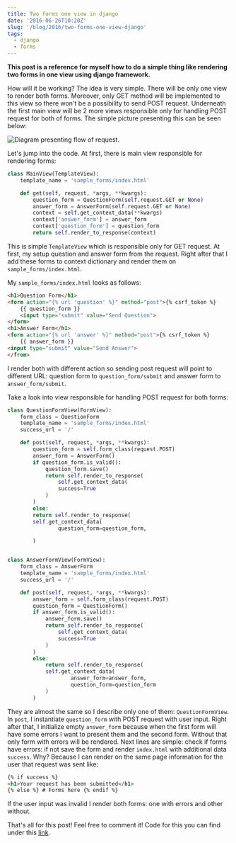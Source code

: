 ```yaml
---
title: Two forms one view in django
date: '2016-06-26T10:20Z'
slug: '/blog/2016/two-forms-one-view-django'
tags:
  - django
  - forms
---
```


**This post is a reference for myself how to do a simple thing like
rendering two forms in one view using django framework.**

How will it be working? The idea is very simple. There will be only one
view to render both forms. Moreover, only GET method will be implemented
to this view so there won't be a possibility to send POST request.
Underneath the first main view will be 2 more views responsible only for
handling POST request for both of forms. The simple picture presenting
this can be seen below:

![Diagram presenting flow of request.](./diagram.png)

Let's jump into the code. At first, there is main view responsible for
rendering forms:

```python
class MainView(TemplateView):
    template_name = 'sample_forms/index.html'

    def get(self, request, *args, **kwargs):
        question_form = QuestionForm(self.request.GET or None)
        answer_form = AnswerForm(self.request.GET or None)
        context = self.get_context_data(**kwargs)
        context['answer_form'] = answer_form
        context['question_form'] = question_form
        return self.render_to_response(context)
```

This is simple `TemplateView` which is responsible only for GET request.
At first, my setup question and answer form from the request. Right
after that I add these forms to context dictionary and render them on
`sample_forms/index.html`.

My `sample_forms/index.html` looks as follows:

```html
<h1>Question Form</h1>
<form action="{% url 'question' %}" method="post">{% csrf_token %}
    {{ question_form }}
    <input type="submit" value="Send Question">
</form>
<h1>Answer Form</h1>
<form action="{% url 'answer' %}" method="post">{% csrf_token %}
    {{ answer_form }}
<input type="submit" value="Send Answer">
</from>
```

I render both with different action so sending post request will point
to different URL: question form to `question_form/submit` and answer
form to `answer_form/submit`.

Take a look into view responsible for handling POST request for both
forms:

```python
class QuestionFormView(FormView):
    form_class = QuestionForm
    template_name = 'sample_forms/index.html'
    success_url = '/'

    def post(self, request, *args, **kwargs):
        question_form = self.form_class(request.POST)
        answer_form = AnswerForm()
        if question_form.is_valid():
            question_form.save()
            return self.render_to_response(
                self.get_context_data(
                success=True
            )
        )
        else:
        return self.render_to_response(
        self.get_context_data(
                question_form=question_form,

        )


class AnswerFormView(FormView):
    form_class = AnswerForm
    template_name = 'sample_forms/index.html'
    success_url = '/'

    def post(self, request, *args, **kwargs):
        answer_form = self.form_class(request.POST)
        question_form = QuestionForm()
        if answer_form.is_valid():
            answer_form.save()
            return self.render_to_response(
                self.get_context_data(
                success=True
            )
        )
        else:
            return self.render_to_response(
            self.get_context_data(
                    answer_form=answer_form,
                    question_form=question_form
            )
        )
```

They are almost the same so I describe only one of them:
`QuestionFormView`. In `post`, I instantiate `question_form` with POST
request with user input. Right after that, I initialize empty
`answer_form` because when the first form will have some errors I want
to present them and the second form. Without that only form with errors
will be rendered. Next lines are simple: check if forms have errors: if
not save the form and render `index.html` with additional data
`success`. Why? Because I can render on the same page information for
the user that request was sent like:

```html
{% if success %}
<h1>Your request has been submitted</h1>
{% else %} # Forms here {% endif %}
```

If the user input was invalid I render both forms: one with errors and
other without.

That's all for this post! Feel free to comment it! Code for this you can
find under this
[link](https://github.com/krzysztofzuraw/personal-blog-projects).
